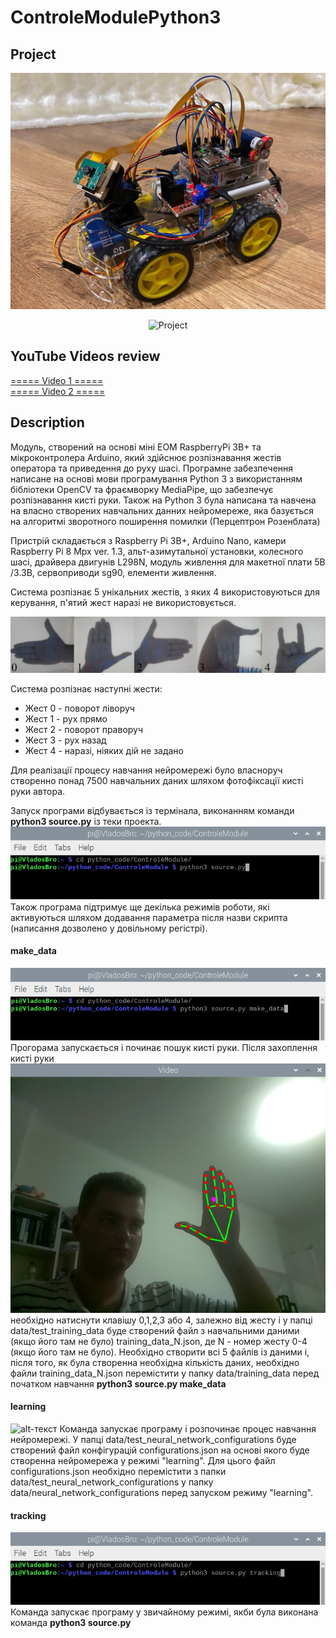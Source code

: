 # ControleModulePython3

## Project
![alt-текст](https://github.com/27-VladosBro-47/ControlModulePython3/blob/main/for_md/main.jpg "Project")

<p align="center">
  <img src="https://github.com/27-VladosBro-47/ControlModulePython3/blob/main/for_md/review.gif" alt="Project"/>
</p>

## YouTube Videos review
[===== Video 1 =====](https://www.youtube.com/watch?v=ITavp3Tw1Gk)<br/>
[===== Video 2 =====](https://www.youtube.com/watch?v=g3qcdG-vaeE)

## Description
Модуль, створений на основі міні ЕОМ RaspberryPi 3B+ та мікроконтролера Arduino, який здійснює розпізнавання жестів оператора та приведення до руху шасі.
Програмне забезпечення написане на основі мови програмування Python 3 з використанням бібліотеки OpenCV та фраємворку MediaPipe, що забезпечує розпізнавання кисті руки. Також на Python 3 була написана та навчена на власно створених навчальних данних нейромереже, яка базується на алгоритмі зворотного поширення помилки (Перцептрон Розенблата) 

Пристрій складається з Raspberry Pi 3B+, Arduino Nano, камери Raspberry Pi 8 Mpx ver. 1.3, альт-азимутальної установки, колесного шасі, драйвера двигунів L298N, модуль живлення для макетної плати 5В /3.3В, сервоприводи sg90, елементи живлення.

Система розпізнає 5 унікальних жестів, з яких 4 використовуються для керування, п'ятий жест наразі не використовується.

![alt-текст](https://github.com/27-VladosBro-47/ControlModulePython3/blob/main/for_md/gestures.png "Gestures")

Система розпізнає наступні жести:
* Жест 0 - поворот ліворуч
* Жест 1 - рух прямо
* Жест 2 - поворот праворуч
* Жест 3 - рух назад
* Жест 4 - наразі, ніяких дій не задано

Для реалізації процесу навчання нейромережі було власноруч створенно понад 7500 навчальних даних шляхом фотофіксації кисті руки автора.

Запуск програми відбувається із термінала, виконанням команди **python3 source.py** із теки проекта.
![alt-текст](https://github.com/27-VladosBro-47/ControlModulePython3/blob/main/for_md/terminal_def.png "Terminal")
Також програма підтримує ще декілька режимів роботи, які активуються шляхом додавання параметра після назви скрипта (написання дозволено у довільному регістрі).
#### make_data
![alt-текст](https://github.com/27-VladosBro-47/ControlModulePython3/blob/main/for_md/terminal_make_data.png "Terminal")
Прогорама запускається і починає пошук кисті руки.
Після захоплення кисті руки
![alt-текст](https://github.com/27-VladosBro-47/ControlModulePython3/blob/main/for_md/exemple.png "Gesture")
необхідно натиснути клавішу 0,1,2,3 або 4, залежно від жесту і у папці data/test_training_data буде створений файл з навчальними даними (якщо його там не було) training_data_N.json, де N - номер жесту 0-4 (якщо його там не було). Необхідно створити всі 5 файлів із даними і, після того, як була створенна необхідна кількість даних, необхідно файли training_data_N.json перемістити у папку data/training_data перед початком навчання **python3 source.py make_data**
#### learning
![alt-текст](https://github.com/27-VladosBro-47/ControlModulePython3/blob/main/for_md/learning.png "Terminal")
Команда запускає програму і розпочинає процес навчання нейромережі. У папці data/test_neural_network_configurations буде створений файл конфігурацій configurations.json на основі якого буде створенна нейромережа у режимі "learning". Для цього файл configurations.json необхідно перемістити з папки data/test_neural_network_configurations у папку data/neural_network_configurations перед запуском режиму "learning".
#### tracking
![alt-текст](https://github.com/27-VladosBro-47/ControlModulePython3/blob/main/for_md/terminal_def_1.png "Terminal")
Команда запускає програму у звичайному режимі, якби була виконана команда **python3 source.py**


